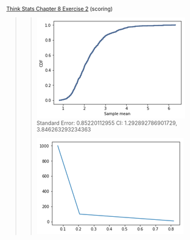 [Think Stats Chapter 8 Exercise 2](http://greenteapress.com/thinkstats2/html/thinkstats2009.html#toc77) (scoring)

>> ![alt text](https://github.com/yk2684/dsp/blob/master/statistics/images/exponential.png)
>> Standard Error: 0.85220112955
>> CI: 1.292892786901729, 3.846263293234363
>>
>> ![alt text](https://github.com/yk2684/dsp/blob/master/statistics/images/stderr_n.png)
